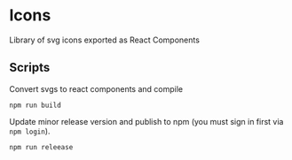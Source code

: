 # Icons

Library of svg icons exported as React Components

## Scripts

Convert svgs to react components and compile

```
npm run build
```

Update minor release version and publish to npm (you must sign in first via `npm login`).

```
npm run releease
```
